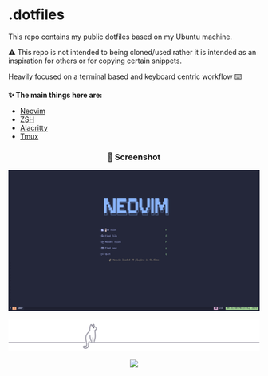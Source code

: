 # .dotfiles

This repo contains my public dotfiles based on my Ubuntu machine.

⚠️ This repo is not intended to being cloned/used rather it is intended as an inspiration for others or for copying certain snippets.

Heavily focused on a terminal based and keyboard centric workflow  ⌨️


**✨ The main things here are:**
- [ Neovim ](https://github.com/groovyghost/dotfiles/tree/main/nvim)
- [ ZSH ](https://github.com/groovyghost/dotfiles/tree/main/zsh)
- [ Alacritty ](https://github.com/groovyghost/dotfiles/tree/main/alacritty)
- [ Tmux ](https://github.com/groovyghost/dotfiles/tree/main/tmux)

<h3 align="center">
    📸 Screenshot
</h3>

![Screensot](https://raw.githubusercontent.com/groovyghost/dotfiles/main/.github/neovim.png)

<p align="center"><img src="https://raw.githubusercontent.com/groovyghost/dotfiles/main/.github/footer.svg" /></p>
<p align="center"><a href="https://github.com/groovyghost/dotfiles/blob/main/LICENSE"><img src="https://img.shields.io/static/v1.svg?style=for-the-badge&label=License&message=MIT&logoColor=d9e0ee&colorA=302d41&colorB=b7bdf8"/></a></p>
